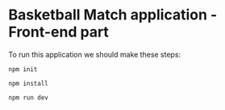 # Basketball Match application - Front-end part

To run this application we should make these steps:

`npm init`

`npm install`

`npm run dev`
